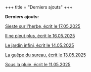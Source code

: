 +++
title = "Derniers ajouts"
+++

**Derniers ajouts:**

[Sieste sur l'herbe, écrit le 17.05.2025](./seasons/26_vingt_sixieme_saison/sieste_sur_l_herbe/)

[Il ne pleut plus, écrit le 16.05.2025](./seasons/26_vingt_sixieme_saison/il_ne_pleut_plus/)

[Le jardin infini, écrit le 14.05.2025](./seasons/26_vingt_sixieme_saison/le_jardin_infini/)

[La guêpe du sureau, écrit le 13.05.2025](./seasons/26_vingt_sixieme_saison/la_guepe_du_sureau/)

[Sous la pluie, écrit le 11.05.2025](./seasons/26_vingt_sixieme_saison/sous_la_pluie/)
